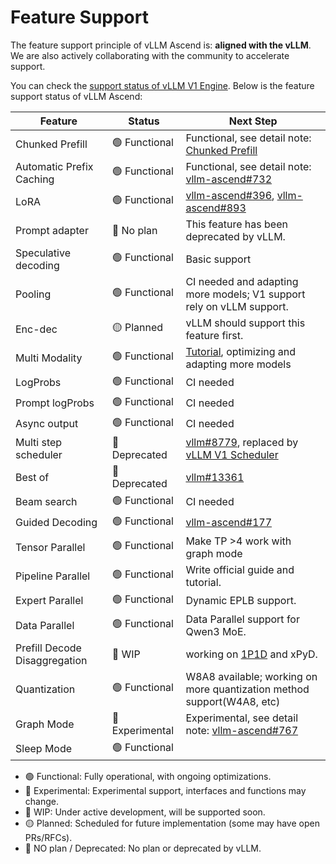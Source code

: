 # Feature Support

The feature support principle of vLLM Ascend is: **aligned with the vLLM**. We are also actively collaborating with the community to accelerate support.

You can check the [support status of vLLM V1 Engine][v1_user_guide]. Below is the feature support status of vLLM Ascend:

| Feature                       |      Status    | Next Step                                                              |
|-------------------------------|----------------|------------------------------------------------------------------------|
| Chunked Prefill               | 🟢 Functional  | Functional, see detail note: [Chunked Prefill][cp]                     |
| Automatic Prefix Caching      | 🟢 Functional  | Functional, see detail note: [vllm-ascend#732][apc]                    |
| LoRA                          | 🟢 Functional  | [vllm-ascend#396][multilora], [vllm-ascend#893][v1 multilora]          |
| Prompt adapter                | 🔴 No plan     | This feature has been deprecated by vLLM.                              |
| Speculative decoding          | 🟢 Functional  | Basic support                                                          |
| Pooling                       | 🟢 Functional  | CI needed and adapting more models; V1 support rely on vLLM support.   |
| Enc-dec                       | 🟡 Planned     | vLLM should support this feature first.                                |
| Multi Modality                | 🟢 Functional  | [Tutorial][multimodal], optimizing and adapting more models            |
| LogProbs                      | 🟢 Functional  | CI needed                                                              |
| Prompt logProbs               | 🟢 Functional  | CI needed                                                              |
| Async output                  | 🟢 Functional  | CI needed                                                              |
| Multi step scheduler          | 🔴 Deprecated  | [vllm#8779][v1_rfc], replaced by [vLLM V1 Scheduler][v1_scheduler]     |
| Best of                       | 🔴 Deprecated  | [vllm#13361][best_of]                                                  |
| Beam search                   | 🟢 Functional  | CI needed                                                              |
| Guided Decoding               | 🟢 Functional  | [vllm-ascend#177][guided_decoding]                                     |
| Tensor Parallel               | 🟢 Functional  | Make TP >4 work with graph mode                                        |
| Pipeline Parallel             | 🟢 Functional  | Write official guide and tutorial.                                     |
| Expert Parallel               | 🟢 Functional  | Dynamic EPLB support.                                                  |
| Data Parallel                 | 🟢 Functional  | Data Parallel support for Qwen3 MoE.                                   |
| Prefill Decode Disaggregation | 🚧 WIP         | working on [1P1D] and xPyD.                                            |
| Quantization                  | 🟢 Functional  | W8A8 available; working on more quantization method support(W4A8, etc) |
| Graph Mode                    | 🔵 Experimental| Experimental, see detail note: [vllm-ascend#767][graph_mode]           |
| Sleep Mode                    | 🟢 Functional  |                                                                        |

- 🟢 Functional: Fully operational, with ongoing optimizations.
- 🔵 Experimental: Experimental support, interfaces and functions may change.
- 🚧 WIP: Under active development, will be supported soon.
- 🟡 Planned: Scheduled for future implementation (some may have open PRs/RFCs).
- 🔴 NO plan / Deprecated: No plan or deprecated by vLLM.

[v1_user_guide]: https://docs.vllm.ai/en/latest/getting_started/v1_user_guide.html
[multimodal]: https://vllm-ascend.readthedocs.io/en/latest/tutorials/single_npu_multimodal.html
[best_of]: https://github.com/vllm-project/vllm/issues/13361
[guided_decoding]: https://github.com/vllm-project/vllm-ascend/issues/177
[v1_scheduler]: https://github.com/vllm-project/vllm/blob/main/vllm/v1/core/sched/scheduler.py
[v1_rfc]: https://github.com/vllm-project/vllm/issues/8779
[multilora]: https://github.com/vllm-project/vllm-ascend/issues/396
[v1 multilora]: https://github.com/vllm-project/vllm-ascend/pull/893
[graph_mode]: https://github.com/vllm-project/vllm-ascend/issues/767
[apc]: https://github.com/vllm-project/vllm-ascend/issues/732
[cp]: https://docs.vllm.ai/en/stable/performance/optimization.html#chunked-prefill
[1P1D]: https://github.com/vllm-project/vllm-ascend/pull/950
[ray]: https://github.com/vllm-project/vllm-ascend/issues/1751
